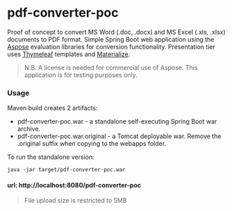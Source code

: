 # pdf-converter-poc
Proof of concept to convert MS Word (.doc, .docx) and MS Excel (.xls, .xlsx) documents to PDF format. Simple Spring Boot web application using the [Aspose](https://www.aspose.com/) evaluation libraries for conversion functionality. Presentation tier uses [Thymeleaf](http://www.thymeleaf.org/) templates and [Materialize](http://materializecss.com/).

> N.B. A license is needed for commercial use of Aspose. This application is for testing purposes only.

### Usage
Maven build creates 2 artifacts:

 *    pdf-converter-poc.war - a standalone self-executing Spring Boot war archive.
 *    pdf-converter-poc.war.original - a Tomcat deployable war. Remove the .original suffix when copying to the webapps folder. 

To run the standalone version:

`java -jar target/pdf-converter-poc.war`

#### url: http://localhost:8080/pdf-converter-poc

> File upload size is restricted to 5MB
